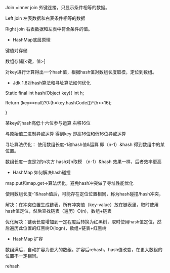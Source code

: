 Join =inner join 外键连接，只显示条件相等的数据。

Left join 左表数据和右表条件相等的数据

Right join 右表数据和左表中符合条件的值。

- HashMap底层原理

键值对存储

数组存储[<键，值>]

对key进行计算得出一个hash值，根据hash值对数组长度取模，定位到数组。

- Jdk 1.8对hash算法和寻址算法如何优化

Static final int hash(Object key){
 int h;

Return (key==null)?0:(h=key.hashCode())^(h>>16);

}

某key的hash高低十六位参与运算 右移16位 

与原始值二进制异或运算 得到key 即高16位和低16位异或运算

寻址算法优化： 使用数组长度-1和hash值&运算 即（n-1）&hash 得到数组中的某位置。

数组长度一直是2的n次方 hash对n取模   （n-1）&hash 效果一样，后者效率更高

 

- HashMap 如何解决hash碰撞

 map.put和map.get->算法优化，避免hash冲突做了寻址性能优化

使用数组长度-1&hash值后，可能存在定位位置相同，称为hash碰撞/hash冲突，

解决：在冲突位置生成链表，所有冲突值（key-value）放在链表里，取时使用hash值定位，然后查找链表（遍历）O(n)，数组+链表

优化解决：链表长度增加到一定程度后转换为红黑树，取时使用hash值定位，然后遍历此位置的红黑树O(logn)，数组+链表+红黑树

- HashMap 扩容

数组满后，自动扩容为更大的数组。扩容后rehash，hash值改变，在更大数组的位置不一定相同。

rehash 